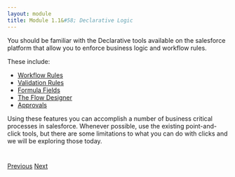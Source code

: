 ```yaml
---
layout: module
title: Module 1.1&#58; Declarative Logic
---
```


You should be familiar with the Declarative tools available on the salesforce platform that allow you to enforce business logic and workflow rules. 

These include:

* [Workflow Rules](https://help.salesforce.com/apex/HTViewHelpDoc?id=creating_workflow_rules.htm)
* [Validation Rules](https://help.salesforce.com/apex/HTViewHelpDoc?id=fields_about_field_validation.htm&language=en_US)
* [Formula Fields](https://help.salesforce.com/apex/HTViewHelpDoc?id=customize_formulas.htm&language=th)
* [The Flow Designer](https://help.salesforce.com/apex/HTViewHelpDoc?id=vpm_designer_overview.htm)
* [Approvals](https://help.salesforce.com/apex/HTViewHelpDoc?id=what_are_approvals.htm&language=en_US)

Using these features you can accomplish a number of business critical processes in salesforce. Whenever possible, use the existing point-and-click tools, but there are some limitations to what you can do with clicks and we will be exploring those today. 


<div class="row" style="margin-top:40px;">
<div class="col-sm-12">
<a href="1-declarative-vs-programatic.html" class="btn btn-default"><i class="glyphicon glyphicon-chevron-left"></i> Previous</a>
<a href="1.2-limits-to-declarative-logic.html" class="btn btn-default pull-right">Next <i class="glyphicon glyphicon-chevron-right"></i></a>
</div>
</div>
